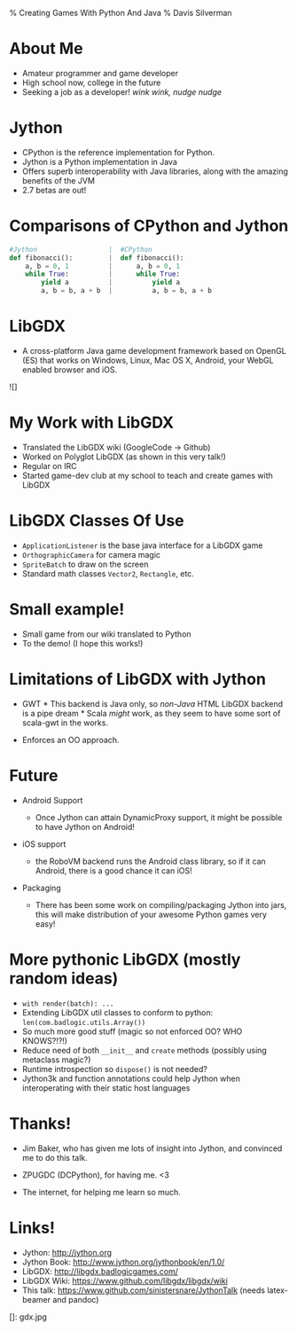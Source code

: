 % Creating Games With Python And Java
% Davis Silverman

About Me
==================

* Amateur programmer and game developer
* High school now, college in the future
* Seeking a job as a developer! *wink wink, nudge nudge*

Jython
======

* CPython is the reference implementation for Python.
* Jython is a Python implementation in Java
* Offers superb interoperability with Java libraries, along with the amazing benefits of the JVM
* 2.7 betas are out!

Comparisons of CPython and Jython
=================================

```python
#Jython                  |  #CPython
def fibonacci():         |  def fibonacci():
    a, b = 0, 1          |      a, b = 0, 1  
    while True:          |      while True:
        yield a          |          yield a
        a, b = b, a + b  |          a, b = b, a + b
```

LibGDX
======

* A cross-platform Java game development framework based on OpenGL (ES) that works on Windows, Linux, Mac OS X, Android, your WebGL enabled browser and iOS.

![]

My Work with LibGDX
===================

* Translated the LibGDX wiki (GoogleCode -> Github)
* Worked on Polyglot LibGDX (as shown in this very talk!)
* Regular on IRC
* Started game-dev club at my school to teach and create games with LibGDX

LibGDX Classes Of Use
=====================

* `ApplicationListener` is the base java interface for a LibGDX game
* `OrthographicCamera` for camera magic
* `SpriteBatch` to draw on the screen
* Standard math classes `Vector2`, `Rectangle`, etc.

Small example!
==============

* Small game from our wiki translated to Python
* To the demo! (I hope this works!)

Limitations of LibGDX with Jython
=================================

* GWT
       * This backend is Java only, so *non-Java* HTML  LibGDX backend is a pipe dream
       * Scala *might* work, as they seem to have some sort of scala-gwt in the works.

* Enforces an OO approach.


Future
======

* Android Support
    * Once Jython can attain DynamicProxy support, it might be possible to have Jython on Android!

* iOS support
    * the RoboVM backend runs the Android class library, so if it can Android, there is a good chance it can iOS!

* Packaging
    * There has been some work on compiling/packaging Jython into jars, this will make distribution of your awesome Python games very easy!


More pythonic LibGDX (mostly random ideas)
==========================================

* `with render(batch): ...`
* Extending LibGDX util classes to conform to python: `len(com.badlogic.utils.Array())`
* So much more good stuff (magic so not enforced OO? WHO KNOWS?!?!)
* Reduce need of both `__init__` and `create` methods (possibly using metaclass magic?)
* Runtime introspection so `dispose()` is not needed?
* Jython3k and function annotations could help Jython when interoperating with their static host languages


Thanks!
=======

* Jim Baker, who has given me lots of insight into Jython, and convinced me to do this talk.

* ZPUGDC (DCPython), for having me. <3

* The internet, for helping me learn so much.

Links!
======

* Jython: http://jython.org
* Jython Book: http://www.jython.org/jythonbook/en/1.0/
* LibGDX: http://libgdx.badlogicgames.com/
* LibGDX Wiki: https://www.github.com/libgdx/libgdx/wiki
* This talk: https://www.github.com/sinistersnare/JythonTalk (needs latex-beamer and pandoc)

[]: gdx.jpg
